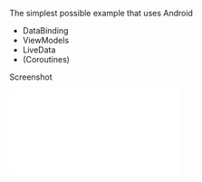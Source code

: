 The simplest possible example that uses Android
+ DataBinding
+ ViewModels
+ LiveData
+ (Coroutines)


Screenshot


![screenshot](./README.md)

